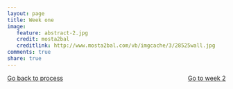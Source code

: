 ```yaml
---
layout: page 
title: Week one 
image: 
   feature: abstract-2.jpg
   credit: mosta2bal
   creditlink: http://www.mosta2bal.com/vb/imgcache/3/28525wall.jpg
comments: true
share: true 
---
```










<div style="float: left"> 
<a href="{{ site.url }}/leisure-hospitality/project/process/" class="btn">Go back to process</a>
</div>

<div style="float: right"> 
<a href="{{ site.url }}/leisure-hospitality/project/week-2/" class="btn">Go to week 2</a>
</div>